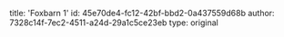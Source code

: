 title: 'Foxbarn 1'
id: 45e70de4-fc12-42bf-bbd2-0a437559d68b
author: 7328c14f-7ec2-4511-a24d-29a1c5ce23eb
type: original

